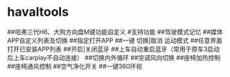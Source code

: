 # havaltools
##哈弗三代H6、大狗方向盘M键功能自定义
#支持功能
##驾驶模式记忆
##媒体APP自定义列表及切换
##指定打开APP
##一键 切换|取消 运动模式
##任意界面打开已安装APP列表
##开启|关闭蓝牙
##上车自动重启蓝牙（常用于原车3启动后上车carplay不自动连接）
##切换内外循环
##空调风向切换
##座椅加热控制
##座椅通风控制
##空气净化开关
##一键360环视
